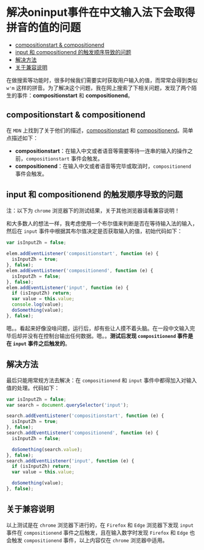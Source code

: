 解决oninput事件在中文输入法下会取得拼音的值的问题
===
<!-- TOC -->

- [compositionstart & compositionend](#compositionstart--compositionend)
- [input 和 compositionend 的触发顺序导致的问题](#input-和-compositionend-的触发顺序导致的问题)
- [解决方法](#解决方法)
- [关于兼容说明](#关于兼容说明)

<!-- /TOC -->

在做搜索等功能时，很多时候我们需要实时获取用户输入的值，而常常会得到类似 `w'm` 这样的拼音。为了解决这个问题，我在网上搜索了下相关问题，发现了两个陌生的事件：**compositionstart** 和 **compositionend**。


## compositionstart & compositionend
在 `MDN` 上找到了关于他们的描述，[compositionstart](https://developer.mozilla.org/en-US/docs/Web/Events/compositionstart) 和 [compositionend](https://developer.mozilla.org/en-US/docs/Web/Events/compositionstart)。简单点描述如下：

- **compositionstart**：在输入中文或者语音等需要等待一连串的输入的操作之前，`compositionstart` 事件会触发。
- **compositionend**：在输入中文或者语音等完毕或取消时，`compositionend` 事件会触发。


## input 和 compositionend 的触发顺序导致的问题
注：以下为 `chrome` 浏览器下的测试结果，关于其他浏览器请看兼容说明！

和大多数人的想法一样，我考虑使用一个布尔值来判断是否在等待输入法的输入，然后在 `input` 事件中根据其布尔值决定是否获取输入的值，初始代码如下：
```js
var isInputZh = false;
  
elem.addEventListener('compositionstart', function (e) {
  isInputZh = true;
}, false);
elem.addEventListener('compositionend', function (e) {
  isInputZh = false;
}, false);
elem.addEventListener('input', function (e) {
  if (isInputZh) return;
  var value = this.value;
  console.log(value);
  doSomething(value);
}, false);
```

嗯。。看起来好像没啥问题，运行后，却有些让人摸不着头脑。在一段中文输入完毕后却并没有在控制台输出任何数据。嗯。。**测试后发现 `compositionend` 事件是在 `input` 事件之后触发的**。


## 解决方法
最后只能用常规方法去解决：在 `compositionend` 和 `input` 事件中都得加入对输入值的处理。代码如下：
```js
var isInputZh = false;
var search = document.querySelector('input');

search.addEventListener('compositionstart', function (e) {
  isInputZh = true;
}, false);
search.addEventListener('compositionend', function (e) {
  isInputZh = false;

  doSomething(search.value);
}, false);
search.addEventListener('input', function (e) {
  if (isInputZh) return;
  var value = this.value;

  doSomething(value);
}, false);
```

## 关于兼容说明
以上测试是在 `chrome` 浏览器下进行的，在 `Firefox` 和 `Edge` 浏览器下发现 `input` 事件在 `compositionend` 事件之后触发，且在输入数字时发现 `Firefox` 和 `Edge` 也会触发 `compositionend` 事件，以上内容仅在 `chrome` 浏览器中适用。
